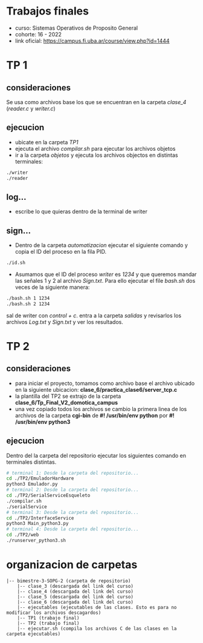 # Trabajos finales
- curso: Sistemas Operativos de Proposito General
- cohorte: 16 - 2022
- link oficial: https://campus.fi.uba.ar/course/view.php?id=1444
# TP 1
## consideraciones
Se usa como archivos base los que se encuentran en la carpeta _clase_4_ (_reader.c_ y _writer.c_)
## ejecucion
- ubicate en la carpeta _TP1_
- ejecuta el archivo _compilar.sh_ para ejecutar los archivos objetos
- ir a la carpeta _objetos_ y ejecuta los archivos objectos en distintas terminales: 
```bash
./writer
./reader
```
## log...
- escribe lo que quieras dentro de la terminal de writer
## sign...
- Dentro de la carpeta _automatizacion_ ejecutar el siguiente comando y copia el ID del proceso en la fila PID.
```bash
./id.sh
```
- Asumamos que el ID del proceso _writer_ es _1234_ y que queremos mandar las señales 1 y 2 al archivo _Sign.txt_. Para ello ejecutar el file _bash.sh_ dos veces de la siguiente manera:

```bash
./bash.sh 1 1234
./bash.sh 2 1234
```

sal de writer con _control + c_. entra a la carpeta _salidas_ y revisarlos los archivos _Log.txt_ y _Sign.txt_ y ver los resultados.

# TP 2
## consideraciones
- para iniciar el proyecto, tomamos como archivo base el archivo ubicado en la siguiente ubicacion: __clase_6/practica_clase6/server_tcp.c__
- la plantilla del TP2 se extrajo de la carpeta __clase_6/Tp_Final_V2_domotica_campus__
- una vez copiado todos los archivos se cambio la primera linea de los archivos de la carpeta __cgi-bin__ de __#! /usr/bin/env python__ por __#! /usr/bin/env python3__


## ejecucion
Dentro del la carpeta del repositorio ejecutar los siguientes comando en terminales distintas.

```bash
# terminal 1: Desde la carpeta del repositorio...
cd ./TP2/EmuladorHardware
python3 Emulador.py
# terminal 2: Desde la carpeta del repositorio...
cd ./TP2/SerialServiceEsqueleto
./compilar.sh
./serialService
# terminal 3: Desde la carpeta del repositorio...
cd ./TP2/InterfaceService
python3 Main_python3.py
# terminal 4: Desde la carpeta del repositorio...
cd ./TP2/web
./runserver_python3.sh
```

# organizacion de carpetas
```
|-- bimestre-3-SOPG-2 (carpeta de repositorio)
    |-- clase_3 (descargada del link del curso)
    |-- clase_4 (descargada del link del curso)
    |-- clase_5 (descargada del link del curso)
    |-- clase_6 (descargada del link del curso)
    |-- ejecutables (ejecutables de las clases. Esto es para no modificar los archivos descagardos)
    |-- TP1 (trabajo final)
    |-- TP2 (trabajo final)
    |-- ejecutar.sh (compila los archivos C de las clases en la carpeta ejecutables)
```
